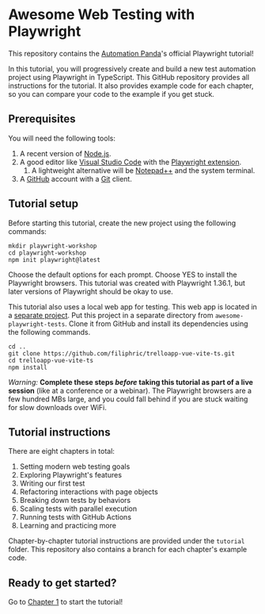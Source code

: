 # Awesome Web Testing with Playwright

This repository contains the [Automation Panda](https://automationpanda.com/)'s official Playwright tutorial!

In this tutorial, you will progressively create and build a new test automation project using Playwright in TypeScript.
This GitHub repository provides all instructions for the tutorial.
It also provides example code for each chapter,
so you can compare your code to the example if you get stuck.


## Prerequisites

You will need the following tools:

1. A recent version of [Node.js](https://nodejs.org/).
2. A good editor like [Visual Studio Code](https://code.visualstudio.com/) with the [Playwright extension](https://playwright.dev/docs/getting-started-vscode).
   1. A lightweight alternative will be [Notepad++](https://notepad-plus-plus.org/downloads/) and the system terminal.
3. A [GitHub](https://github.com/) account with a [Git](https://git-scm.com/) client.


## Tutorial setup

Before starting this tutorial, create the new project using the following commands:

```
mkdir playwright-workshop
cd playwright-workshop
npm init playwright@latest
```

Choose the default options for each prompt.
Choose YES to install the Playwright browsers.
This tutorial was created with Playwright 1.36.1,
but later versions of Playwright should be okay to use.

This tutorial also uses a local web app for testing.
This web app is located in a [separate project](https://github.com/filiphric/trelloapp-vue-vite-ts).
Put this project in a separate directory from `awesome-playwright-tests`.
Clone it from GitHub and install its dependencies using the following commands.

```
cd ..
git clone https://github.com/filiphric/trelloapp-vue-vite-ts.git
cd trelloapp-vue-vite-ts
npm install
```

*Warning:*
**Complete these steps *before* taking this tutorial as part of a live session** (like at a conference or a webinar).
The Playwright browsers are a few hundred MBs large,
and you could fall behind if you are stuck waiting for slow downloads over WiFi.


## Tutorial instructions

There are eight chapters in total:

1. Setting modern web testing goals
2. Exploring Playwright's features
3. Writing our first test
4. Refactoring interactions with page objects
5. Breaking down tests by behaviors
6. Scaling tests with parallel execution
7. Running tests with GitHub Actions
8. Learning and practicing more

Chapter-by-chapter tutorial instructions are provided under the `tutorial` folder.
This repository also contains a branch for each chapter's example code.


## Ready to get started?

Go to [Chapter 1](tutorial/01-testing-goals.md) to start the tutorial!
